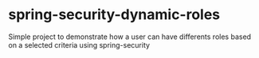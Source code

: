 # spring-security-dynamic-roles
Simple project to demonstrate how a user can have differents roles based on a selected criteria using spring-security
